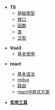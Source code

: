 * **TS**
  * [基础类型](learn_ts/基础类型)
  * [接口](learn_ts/接口)
  * [函数](learn_ts/函数)
  * [类](learn_ts/类)
  * [泛型](learn_ts/泛型)

<!-- * **GO语言**
  * [基本类型](learn_go/基本类型) -->
* **Vue3**
  * [基本使用](learn_vue3/guid.md)

<!-- * **Vite**
* **Vue3+ts** -->

<!-- * **golang**
  * [基本语法](learn_go/基本语法) -->

* **react**
  * [基本语法](learn_react/基本语法)
  * [redux](learn_react/redux)
  * [路由](learn_react/react-router)
  * [react中样式方案](learn_react/react中样式方案)

* [**实用工具**](work_note/tool)
